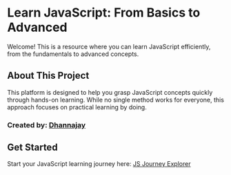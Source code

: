 
# Learn JavaScript: From Basics to Advanced  

Welcome! This is a resource where you can learn JavaScript efficiently, from the fundamentals to advanced concepts.  

## About This Project  

This platform is designed to help you grasp JavaScript concepts quickly through hands-on learning. While no single method works for everyone, this approach focuses on practical learning by doing.  

### Created by: [Dhannajay](https://github.com/dha-aa)  

## Get Started  

Start your JavaScript learning journey here: [JS Journey Explorer](https://js-journey-explorer.lovable.app)  

